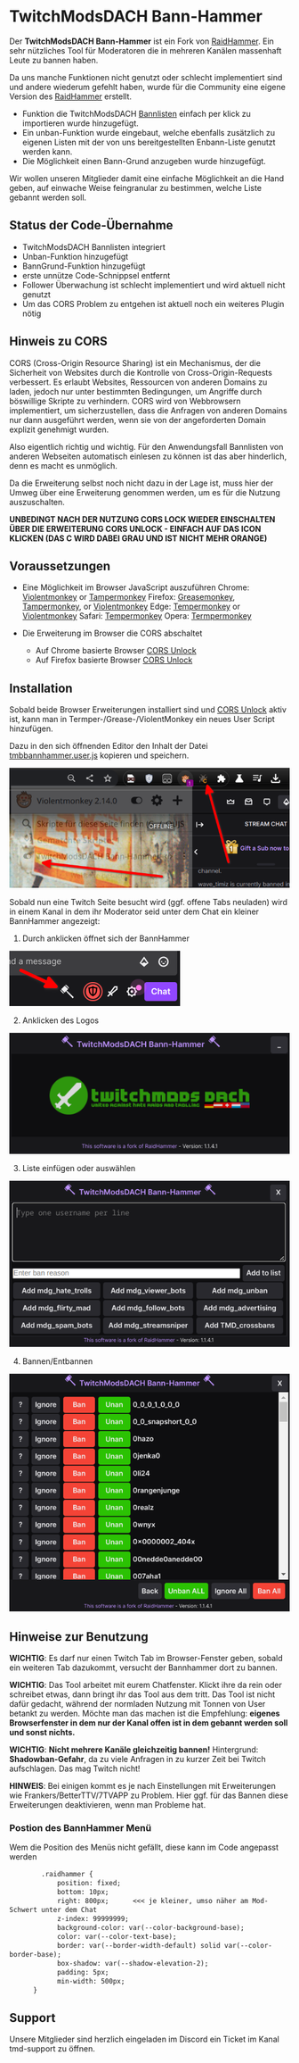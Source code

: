 # TwitchModsDACH Bann-Hammer
Der **TwitchModsDACH Bann-Hammer** ist ein Fork von [RaidHammer](https://github.com/victornpb/twitch-mass-ban).
Ein sehr nützliches Tool für Moderatoren die in mehreren Kanälen massenhaft Leute zu bannen haben.

Da uns manche Funktionen nicht genutzt oder schlecht implementiert sind und andere wiederum gefehlt haben,
wurde für die Community eine eigene Version des [RaidHammer](https://github.com/victornpb/twitch-mass-ban) erstellt.

- Funktion die TwitchModsDACH [Bannlisten](https://github.com/TwitchmodsDACH/Bannlisten) einfach per klick zu importieren wurde hinzugefügt.
- Ein unban-Funktion wurde eingebaut, welche ebenfalls zusätzlich zu eigenen Listen mit der von uns bereitgestellten Enbann-Liste genutzt werden kann.
- Die Möglichkeit einen Bann-Grund anzugeben wurde hinzugefügt.

Wir wollen unseren Mitglieder damit eine einfache Möglichkeit an die Hand geben, auf einwache Weise feingranular zu bestimmen, welche Liste gebannt werden soll.

## Status der Code-Übernahme
- TwitchModsDACH Bannlisten integriert
- Unban-Funktion hinzugefügt
- BannGrund-Funktion hinzugefügt
- erste unnütze Code-Schnippsel entfernt
- Follower Überwachung ist schlecht implementiert und wird aktuell nicht genutzt
- Um das CORS Problem zu entgehen ist aktuell noch ein weiteres Plugin nötig

## Hinweis zu CORS
CORS (Cross-Origin Resource Sharing) ist ein Mechanismus, der die Sicherheit von Websites durch die Kontrolle von Cross-Origin-Requests verbessert. Es erlaubt Websites, Ressourcen von anderen Domains zu laden, jedoch nur unter bestimmten Bedingungen, um Angriffe durch böswillige Skripte zu verhindern. CORS wird von Webbrowsern implementiert, um sicherzustellen, dass die Anfragen von anderen Domains nur dann ausgeführt werden, wenn sie von der angeforderten Domain explizit genehmigt wurden.

Also eigentlich richtig und wichtig. Für den Anwendungsfall Bannlisten von anderen Webseiten automatisch einlesen zu können ist das aber hinderlich, denn es macht es unmöglich.

Da die Erweiterung selbst noch nicht dazu in der Lage ist, muss hier der Umweg über eine Erweiterung genommen werden, um es für die Nutzung auszuschalten.

**__UNBEDINGT NACH DER NUTZUNG CORS LOCK WIEDER EINSCHALTEN ÜBER DIE ERWEITERUNG CORS UNLOCK - EINFACH AUF DAS ICON KLICKEN (DAS C WIRD DABEI GRAU UND IST NICHT MEHR ORANGE)__**

## Voraussetzungen
- Eine Möglichkeit im Browser JavaScript auszuführen
	Chrome: [Violentmonkey](https://chrome.google.com/webstore/detail/violent-monkey/jinjaccalgkegednnccohejagnlnfdag) or [Tampermonkey](https://chrome.google.com/webstore/detail/dhdgffkkebhmkfjojejmpbldmpobfkfo)
	Firefox: [Greasemonkey](https://addons.mozilla.org/en-US/firefox/addon/greasemonkey/), [Tampermonkey](https://addons.mozilla.org/en-US/firefox/addon/tampermonkey/), or [Violentmonkey](https://addons.mozilla.org/firefox/addon/violentmonkey/)
	Edge: [Tempermonkey](https://microsoftedge.microsoft.com/addons/detail/iikmkjmpaadaobahmlepeloendndfphd) or [Violentmonkey](https://microsoftedge.microsoft.com/addons/detail/eeagobfjdenkkddmbclomhiblgggliao)
	Safari: [Tempermonkey](https://apps.apple.com/us/app/tampermonkey/id1482490089)
	Opera: [Termpermonkey](https://addons.opera.com/en/extensions/details/tampermonkey-beta/)

- Die Erweiterung im Browser die CORS abschaltet
	- Auf Chrome basierte Browser [CORS Unlock](https://chrome.google.com/webstore/detail/cors-unblock/lfhmikememgdcahcdlaciloancbhjino)
	- Auf Firefox basierte Browser [CORS Unlock](https://addons.mozilla.org/de/firefox/addon/cors-unblock/)

## Installation
Sobald beide Browser Erweiterungen installiert sind und [CORS Unlock](https://addons.mozilla.org/de/firefox/addon/cors-unblock/) aktiv ist, kann man in Termper-/Grease-/ViolentMonkey ein neues User Script hinzufügen.

Dazu in den sich öffnenden Editor den Inhalt der Datei [tmbbannhammer.user.js](tmbbannhammer.user.js) kopieren und speichern.

![](dokumentation/allesaktiviert.png)

Sobald nun eine Twitch Seite besucht wird (ggf. offene Tabs neuladen) wird in einem Kanal in dem ihr Moderator seid unter dem Chat ein kleiner BannHammer angezeigt:

1. Durch anklicken öffnet sich der BannHammer

![](dokumentation/bannhammer.png)

2. Anklicken des Logos

![](dokumentation/bannhammer1.png)

3. Liste einfügen oder auswählen

![](dokumentation/bannhammer2.png)

4. Bannen/Entbannen

![](dokumentation/bannhammer3.png)

## Hinweise zur Benutzung

**WICHTIG**: Es darf nur einen Twitch Tab im Browser-Fenster geben, sobald ein weiteren Tab dazukommt, versucht der Bannhammer dort zu bannen.

**WICHTIG**: Das Tool arbeitet mit eurem Chatfenster. Klickt ihre da rein oder schreibet etwas, dann bringt ihr das Tool aus dem tritt. Das Tool ist nicht dafür gedacht, während der normladen Nutzung mit Tonnen von User betankt zu werden. Möchte man das machen ist die Empfehlung: __eigenes Browserfenster in dem nur der Kanal offen ist in dem gebannt werden soll und sonst nichts.__

**WICHTIG**: __Nicht mehrere Kanäle gleichzeitig bannen!__ Hintergrund: **Shadowban-Gefahr**, da zu viele Anfragen in zu kurzer Zeit bei Twitch aufschlagen. Das mag Twitch nicht!

**HINWEIS**: Bei einigen kommt es je nach Einstellungen mit Erweiterungen wie Frankers/BetterTTV/7TVAPP zu Problem.
Hier ggf. für das Bannen diese Erweiterungen deaktivieren, wenn man Probleme hat.

### Postion des BannHammer Menü
Wem die Position des Menüs nicht gefällt, diese kann im Code angepasst werden

```
        .raidhammer {
            position: fixed;
            bottom: 10px;
            right: 800px;      <<< je kleiner, umso näher am Mod-Schwert unter dem Chat
            z-index: 99999999;
            background-color: var(--color-background-base);
            color: var(--color-text-base);
            border: var(--border-width-default) solid var(--color-border-base);
            box-shadow: var(--shadow-elevation-2);
            padding: 5px;
            min-width: 500px;
      }
```

## Support
Unsere Mitglieder sind herzlich eingeladen im Discord ein Ticket im Kanal tmd-support zu öffnen.
